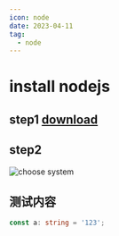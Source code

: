 ```yaml
---
icon: node
date: 2023-04-11
tag:
  - node
---
```

# install nodejs
## step1 [download](https://nodejs.org/en/download)
## step2 
![choose system](http://img.brinish.eu.org:5205/images/2023/04/11/a21a3cd996bf10e6a5c6e94ea5500889.png)

## 测试内容
```typescript
const a: string = '123';
```